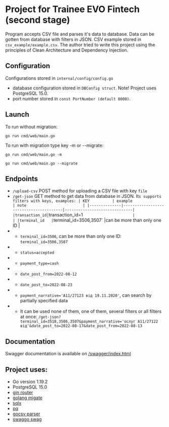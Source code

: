 # Project for Trainee EVO Fintech (second stage)
Program accepts CSV file and parses it's data to database. Data can be gotten from database with filters in JSON. CSV example stored in `csv_example/example.csv`.
The author tried to write this project using the principles of Clean Architecture and Dependency Injection.

## Configuration

Configurations stored in `internal/config/config.go`

- database configuration stored in `DBConfig struct`. Note! Project uses PostgreSQL 15.0.
- port number stored in `const PortNumber (default 8000)`.

## Launch

To run without migration:

`go run cmd/web/main.go`

To run with migration type key -m or --migrate:

`go run cmd/web/main.go -m`

`go run cmd/web/main.go --migrate`

## Endpoints

- `/upload-csv` POST method for uploading a CSV file with key `file`
- `/get-json` GET method to get data from database in JSON. It`s supports filters with keys, examples:
| KEY          | example                                | note                         |
|--------------|----------------------------------------|------------------------------|
|transaction_id|`transaction_id=1`                      |                              |
|terminal_id   |`terminal_id=3506,3507`                 |can be more than only one ID  |
- - `terminal_id=3506`, can be more than only one ID: `terminal_id=3506,3507`
- - `status=accepted`
- - `payment_type=cash`
- - `date_post_from=2022-08-12`
- - `date_post_to=2022-08-23`
- - `payment_narrative='А11/27123 від 19.11.2020'`, can search by partially specified data
- - It can be used none of them, one of them, several filters or all filters at once: `/get-json?terminal_id=3518,3506,3507&payment_narrative='ослуг А11/27122 від'&date_post_to=2022-08-17&date_post_from=2022-08-13`

## Documentation 
Swagger documentation is available on [/swagger/index.html](http://localhost:8000/swagger/index.html)

## Project uses:
- Go version 1.19.2
- PostgreSQL 15.0
- [gin router](https://github.com/gin-gonic/gin)
- [golang migate](https://github.com/golang-migrate/migrate)
- [sqlx](https://github.com/jmoiron/sqlx)
- [pq](https://github.com/lib/pq)
- [gocsv parser](https://github.com/gocarina/gocsv)
- [swaggo swag](https://github.com/swaggo/swag)
